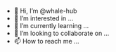 - 👋 Hi, I’m @whale-hub
- 👀 I’m interested in ...
- 🌱 I’m currently learning ...
- 💞️ I’m looking to collaborate on ...
- 📫 How to reach me ...

<!---
whale-hub/whale-hub is a ✨ special ✨ repository because its `README.md` (this file) appears on your GitHub profile.
You can click the Preview link to take a look at your changes.
modified the file
--->
